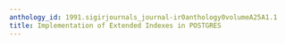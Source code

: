 ```yaml
---
anthology_id: 1991.sigirjournals_journal-ir0anthology0volumeA25A1.1
title: Implementation of Extended Indexes in POSTGRES
---
```


